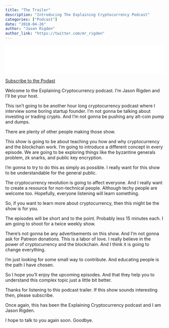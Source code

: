 ```yaml
---
title: "The Trailer"
description: "Introducing The Explaining Cryptocurrency Podcast"
categories: ["Podcast"]
date: "2018-04-26"
author: "Jason Rigden"
author_link: "https://twitter.com/mr_rigden"
---
```

<div class="player">
<iframe style="border: none" src="//html5-player.libsyn.com/embed/episode/id/6527345/height/90/theme/custom/autoplay/no/autonext/no/thumbnail/no/preload/no/no_addthis/no/direction/backward/render-playlist/no/custom-color/87A93A/" height="90" width="100%" scrolling="no"  allowfullscreen webkitallowfullscreen mozallowfullscreen oallowfullscreen msallowfullscreen></iframe>
</div>

<p>
<a href="/categories/podcast/">Subscribe to the Podast</a>
</p>

<p>
Welcome to the Explaining Cryptocurrency podcast. I’m Jason Rigden and I’ll be your host. 
</p>

<p>
This isn’t going to be another hour long cryptocurrency podcast where I interview some boring startup founder. I’m not gonna be talking about investing or trading crypto. And I’m not gonna be pushing any alt-coin pump and dumps.
</p>

<p>
There are plenty of other people making those show.
</p>

<p>
This show is going to be about teaching you how and why cryptocurrency and the blockchain work. I’m going to introduce a different concept in every episode. We are going to be exploring things like the byzantine generals problem, zk snarks, and public key encryption.
</p>

<p>
I’m gonna to try to do this as simply as possible. I really want for this show to be understandable for the general public.
</p>

<p>
The cryptocurrency revolution is going to affect everyone. And I really want to create a resource for non-technical people. Although techy people are welcome too. Hopefully, everyone listening will learn something.
</p>

<p>
So, if you want to learn more about cryptocurrency, then this might be the show is for you.
</p>

<p>
The episodes will be short and to the point. Probably less 15 minutes each. I am going to shoot for a twice weekly show.
</p>

<p>
There’s not gonna be any advertisements on this show. And I’m not gonna ask for Patreon donations. This is a labor of love. I really believe in the power of cryptocurrency and the blockchain. And I think it is going to change everything.
</p>

<p>
I’m just looking for some small way to contribute. And educating people is the path I have chosen.
</p>

<p>
So I hope you’ll enjoy the upcoming episodes. And that they help you to understand this complex topic just a little bit better.
</p>

<p>
Thanks for listening to this podcast trailer. If this show sounds interesting then, please subscribe.
</p>

<p>
Once again, this has been the Explaining Cryptocurrency podcast and I am Jason Rigden.
</p>

<p>
I hope to talk to you again soon. Goodbye.
</p>
